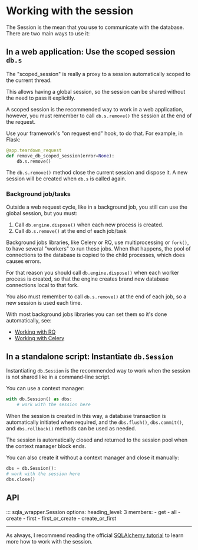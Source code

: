 # Working with the session

The Session is the mean that you use to communicate with the database.
There are two main ways to use it:

## In a web application: Use the scoped session `db.s`

The "scoped_session" is really a proxy to a  session automatically scoped to the current thread.

This allows having a global session, so the session can be shared without the need to pass it explicitly.

A scoped session is the recommended way to work in a web application, however, you must remember to call `db.s.remove()` the session at the end of the request.

 Use your framework's "on request end" hook, to do that. For example, in Flask:

```python
@app.teardown_request
def remove_db_scoped_session(error=None):
    db.s.remove()
```

The `db.s.remove()` method close the current session and dispose it. A new session will be created when `db.s` is called again.

### Background job/tasks

Outside a web request cycle, like in a background job, you still can use the global session, but you must:

1. Call `db.engine.dispose()` when each new process is created.
2. Call `db.s.remove()` at the end of each job/task

Background jobs libraries, like Celery or RQ, use multiprocessing or `fork()`, to have several "workers" to run these jobs. When that happens, the pool of connections to the database is copied to the child processes, which does causes errors.

For that reason you should call `db.engine.dispose()` when each worker process is created, so that the engine creates brand new database connections local to that fork.

You also must remember to call `db.s.remove()` at the end of each job, so a new session is used each time.

With most background jobs libraries you can set them so it's done automatically, see:

- [Working with RQ](how-to/#rq)
- [Working with Celery](how-to/#celery)


## In a standalone script: Instantiate `db.Session`

Instantiating `db.Session` is the recommended way to work when the session is not shared like in a command-line script.

You can use a context manager:

```python
with db.Session() as dbs:
    # work with the session here
```

When the session is created in this way, a database transaction is automatically initiated when required, and the `dbs.flush()`, `dbs.commit()`, and `dbs.rollback()` methods can be used as needed.

The session is automatically closed and returned to the session pool when the context manager block ends.

You can also create it without a context manager and close it manually:

```python
dbs = db.Session():
# work with the session here
dbs.close()
```


## API

::: sqla_wrapper.Session
    options:
        heading_level: 3
        members:
            - get
            - all
            - create
            - first
            - first_or_create
            - create_or_first

---

As always, I recommend reading the official [SQLAlchemy tutorial](https://docs.sqlalchemy.org/en/20/tutorial/orm_data_manipulation.html#tutorial-orm-data-manipulation) to learn more how to work with the session.
